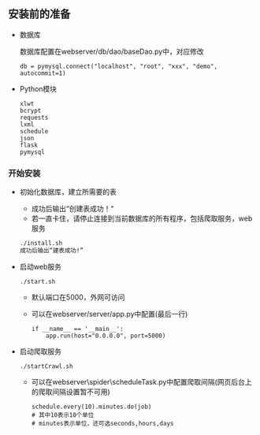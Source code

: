 ## 安装前的准备

- 数据库

  数据库配置在webserver/db/dao/baseDao.py中，对应修改

  ```
  db = pymysql.connect("localhost", "root", "xxx", "demo", autocommit=1)
  ```

- Python模块

  ```
  xlwt
  bcrypt
  requests
  lxml
  schedule
  json
  flask
  pymysql
  ```

###  开始安装

- 初始化数据库，建立所需要的表

  - 成功后输出“创建表成功！“
  - 若一直卡住，请停止连接到当前数据库的所有程序，包括爬取服务，web服务

  ```bash
  ./install.sh
  成功后输出“建表成功!”
  ```

- 启动web服务

  ```
  ./start.sh
  ```

  - 默认端口在5000，外网可访问

  - 可以在webserver/server/app.py中配置(最后一行)

    ```
    if __name__ == '__main__':
        app.run(host="0.0.0.0", port=5000)
    ```

- 启动爬取服务

  ```
  ./startCrawl.sh
  ```

  - 可以在webserver\spider\scheduleTask.py中配置爬取间隔(网页后台上的爬取间隔设置暂不可用)
  
    ```
    schedule.every(10).minutes.do(job)
    # 其中10表示10个单位
    # minutes表示单位，还可选seconds,hours,days
    ```
  
    